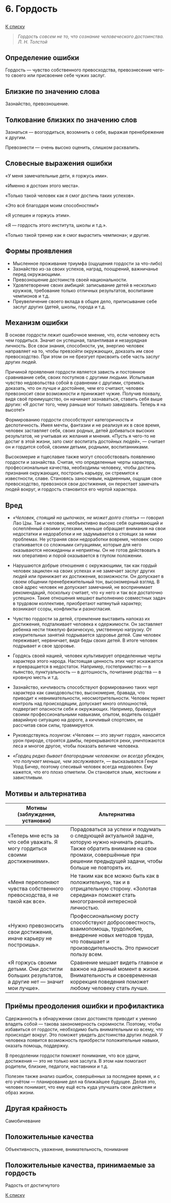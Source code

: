 ﻿# 6. Гордость
## 
[К списку](000.md)

>*Гордость совсем не то, что сознание человеческого достоинства.
Л. Н. Толстой*

## Определение ошибки

Гордость — чувство собственного превосходства, превознесение чего-то своего или присвоение себе чужих заслуг.

## Близкие по значению слова

Зазнайство, превозношение.

## Толкование близких по значению слов

Зазнаться — возгордиться, возомнить о себе, выражая пренебрежение к другим.

Превознести — очень высоко оценить, слишком расхвалить.
  
## Словесные выражения ошибки

«У меня замечательные дети, я горжусь ими».

«Именно я достоин этого места».

«Только такой человек как я смог достичь таких успехов».

«Это всё благодаря моим способностям!»

«Я успешен и горжусь этим».

«Я — гордость этого института, школы и т.д.».

«Только такой тренер как я смог вырастить чемпиона»; и другие.

## Формы проявления

- Мысленное проживание триумфа (ощущения гордости за что-либо)
- Зазнайство из-за своих успехов, наград, поощрений, важничанье перед окружающими.
- Превозношение достоинств своей национальности.
- Удовлетворение своих амбиций: записывание детей в несколько кружков, требование только отличных результатов, воспитание чемпионов и т.д.
- Преувеличение своего вклада в общее дело, приписывание себе заслуг других (детей, школы, города и т.д.

## Механизм ошибки

В основе гордости лежит ошибочное мнение, что, если человеку есть чем гордиться. Значит он успешная, талантливая и незаурядная личность. Все свои знания, способности, ум, энергию человек направляет на то, чтобы превзойти окружающих, доказать им свое превосходство. При этом он не брезгует присвоить себе часть заслуг других людей.

Причиной проявления гордости является зависть и постоянное сравнивание себя, своих поступков с другими людьми. Испытывая чувство недовольства собой в сравнении с другими, стремясь доказать, что он лучше и достойнее, чем его считают, человек превозносит свои возможности и принижает чужие. Получив похвалу, видя своё преимущество, он начинает зазнаваться, ставить себя выше других: «Я достиг того, чему раньше мог только завидовать. Теперь я на высоте!»

Формированию гордости способствуют категоричность и деспотичность. Имея мечты, фантазии и не реализуя их в свое время, человек заставляет себя, своих родных, детей добиваться высоких результатов, не учитывая их желания и мнения. «Пусть я чего-то не достиг в этой жизни, зато смог воспитать достойных людей», — считает он и гордится собой, своими детьми, родными, воспитанниками.

Высокомерие и тщеславие также могут способствовать появлению гордости и зазнайства. Считая, что определенные черты характера, профессиональные качества, необходимы человеку, чтобы достичь признания окружающих, построить карьеру, он стремится к известности, славе. Становясь заносчивым, надменным, ощущая свое превосходство, превознося свои достижения, он перестает замечать людей вокруг, и гордость становится его чертой характера.

## Вред

- *«Человек, стоящий на цыпочках, не может долго стоять»* — говорил Лао Цзы. Так и человек, необъективно высоко себя оценивающий и ослеплённый своими успехами, меньше обращает внимания на свои недостатки и недоработки и не задумывается о стоящих за ними проблемах. Не устраняя свои недоработки вовремя, человек скоро сталкивается со сложными ситуациями, которые для него оказываются неожиданны и неприятны. Он не готов действовать в них оперативно и порой оказывается в глупом положении.

- Нарушаются добрые отношения с окружающими, так как гордый человек зациклен на своих успехах и не замечает заслуг других людей или принижает их достижения, возможности. Он допускает в своем общении пренебрежительный тон, высокомерный взгляд. В свой адрес человек не допускает замечаний, не воспринимает рекомендаций, поскольку считает, что «у него и так все достаточно успешно». Такие отношения мешают выполнению совместных задач в трудовом коллективе, приобретают натянутый характер; возникают ссоры, конфликты и разногласия.

- Чувство гордости за детей, стремление выставить напоказ их достижения, подталкивает человека к одержимости. Он заставляет ребенка нести тяжелую физическую, умственную нагрузку. От изнурительных занятий подрывается здоровье детей. Сам человек переживает, нервничает, видя беды своих детей. В итоге человек подрывает и свое здоровье.

- Гордясь своей нацией, человек культивирует определенные черты характера этого народа. Настоящая ценность этих черт искажается и превращается в недостаток. Например, гостеприимство — в пьянство, пунктуальность — в дотошность, почитание родства — в кровную месть и т.д.

- Зазнайство, кичливость способствуют формированию таких черт характера как самодовольство, высокомерие, бравада, что приводит к невнимательности, неосмотрительности. Человек теряет контроль над происходящим, допускает много оплошностей, подвергает опасности себя и окружающих. Например, бравируя своими профессиональными навыками, опытом, водитель создаёт аварийную ситуацию на дороге, а кичливый спортсмен, не рассчитав свои силы, травмируется.

- Руководствуясь лозунгом: «Человек — это звучит гордо», наносится урон природе, строятся дамбы, перекрываются реки, уничтожаются леса и многое другое, чтобы показать величие человека.

- *«Гордец редко бывает благородным человеком: он всегда убежден, что получает меньше, чем заслуживает»*, — высказывался Генри Уорд Бичер, поэтому спесивый человек всегда недоволен. Ему кажется, что его плохо отметили. Он становится злым, жестоким и завистливым.

## Мотивы и альтернатива

Мотивы (заблуждения, установки) | Альтернатива
------------------------------- | ------------
«Теперь мне есть за что себя уважать. Я могу гордиться своими достижениями». | Порадоваться за успехи и подумать о следующей актуальной задаче, которую нужно начинать решать. Также обратить внимание на свои промахи, совершённые при решении предыдущей задачи, чтобы больше не повторять их.
«Меня переполняют чувства собственного превосходства, я не такой как все». | Не таким как все можно быть как в положительную, так и в отрицательную сторону. «Золотая середина» поможет стать многогранной интересной личностью.
«Нужно превозносить свои достижения, иначе карьеру не построишь». | Профессиональному росту способствуют добросовестность, взаимопомощь, трудолюбие, внедрение новых методов труда, что повышает и производительность. Это приносит пользу всем.
«Я горжусь своими детьми. Они достигли больших результатов, а другие нет — значит мои лучше». | Сравнение мешает видеть главное и важное на данный момент в жизни. Внимательность и своевременная коррекция поведения поможет любому человеку стать лучше.

## Приёмы преодоления ошибки и профилактика

Сдержанность в обнаружении своих достоинств приводит к умению владеть собой — такова закономерность скромности. Поэтому, чтобы избавиться от гордости, необходимо быть внимательным ко всему, что происходит вокруг. Это поможет увидеть достоинства других людей. У человека появится возможность приобрести положительные навыки, оказать помощь, поддержку.

В преодолении гордости поможет понимание, что все удачи, достижения — это не только моя заслуга. В этом нам помогают родители, близкие, педагоги, наставники и т.д.

Полезен также анализ ошибок, совершённых за последнее время, и с его учётом — планирование дел на ближайшее будущее. Делая это, человек понимает, что ему ещё есть куда улучшать свои действия и образ жизни.

## Другая крайность

Самобичевание

## Положительные качества

Объективность, уважение, внимательность, понимание

## Положительные качества, принимаемые за гордость

Радость от достигнутого

[К списку](000.md)
